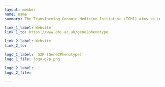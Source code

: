 ```yaml
---
layout: member
name: name
summary: The Transforming Genomic Medicine Initiative (TGMI) aims to improve the quality and efficiency of clinical reporting from genomic sequence information.  It is a collaboration between researchers at the University of Edinburgh, EMBL European Bioinformatics Institute, University of Cambridge, University of Exeter, Imperial College London, University of Manchester, the Broad Institute, and the Wellcome Sanger Institute, and is funded by the Wellcome Trust.  TGMI are building resources to improve the speed accuracy, sensitivity and precision of information to support clinical genome interpretation . This includes G2P (Gene2Phenotype), an online database of gene-disease relations and system for diagnostic variant interpretation.

link_1_label: Website
link_1_to: https://www.ebi.ac.uk/gene2phenotype

link_2_label: Website
link_2_to:

logo_1_label:  G2P (Gene2Phenotype)
logo_1_file: logo-g2p.png

logo_2_label:
logo_2_file:

---
```

